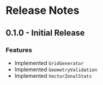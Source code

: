 # Release Notes

## 0.1.0 - Initial Release

### Features

- Implemented `GridGenerator`
- Implemented `GeometryValidation`
- Implemented `VectorZonalStats`
